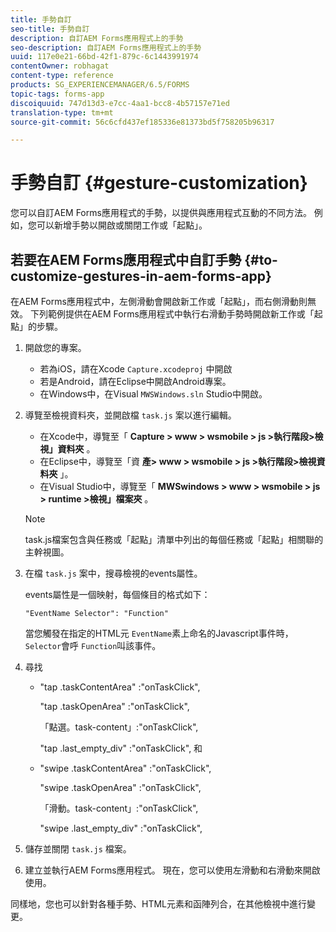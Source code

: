 ```yaml
---
title: 手勢自訂
seo-title: 手勢自訂
description: 自訂AEM Forms應用程式上的手勢
seo-description: 自訂AEM Forms應用程式上的手勢
uuid: 117e0e21-66bd-42f1-879c-6c1443991974
contentOwner: robhagat
content-type: reference
products: SG_EXPERIENCEMANAGER/6.5/FORMS
topic-tags: forms-app
discoiquuid: 747d13d3-e7cc-4aa1-bcc8-4b57157e71ed
translation-type: tm+mt
source-git-commit: 56c6cfd437ef185336e81373bd5f758205b96317

---
```



# 手勢自訂 {#gesture-customization}

您可以自訂AEM Forms應用程式的手勢，以提供與應用程式互動的不同方法。 例如，您可以新增手勢以開啟或關閉工作或「起點」。

## 若要在AEM Forms應用程式中自訂手勢 {#to-customize-gestures-in-aem-forms-app}

在AEM Forms應用程式中，左側滑動會開啟新工作或「起點」，而右側滑動則無效。 下列範例提供在AEM Forms應用程式中執行右滑動手勢時開啟新工作或「起點」的步驟。

1. 開啟您的專案。

   * 若為iOS，請在Xcode `Capture.xcodeproj` 中開啟
   * 若是Android，請在Eclipse中開啟Android專案。
   * 在Windows中，在Visual `MWSWindows.sln` Studio中開啟。

1. 導覽至檢視資料夾，並開啟檔 `task.js` 案以進行編輯。

   * 在Xcode中，導覽至「 **Capture > www > wsmobile > js >執行階段>檢視」資料夾** 。
   * 在Eclipse中，導覽至「資 **產> www > wsmobile > js >執行階段>檢視資料夾** 」。
   * 在Visual Studio中，導覽至「 **MWSwindows > www > wsmobile > js > runtime >檢視」檔案夾** 。
   >[!NOTE]
   >
   >task.js檔案包含與任務或「起點」清單中列出的每個任務或「起點」相關聯的主幹視圖。

1. 在檔 `task.js` 案中，搜尋檢視的events屬性。

   events屬性是一個映射，每個條目的格式如下：

   `"EventName Selector": "Function"`

   當您觸發在指定的HTML元 `EventName`素上命名的Javascript事件時， `Selector`會呼 `Function`叫該事件。

1. 尋找

   * &quot;tap .taskContentArea&quot; :&quot;onTaskClick&quot;,

      &quot;tap .taskOpenArea&quot; :&quot;onTaskClick&quot;,

      「點選。task-content」:&quot;onTaskClick&quot;,

      &quot;tap .last_empty_div&quot; :&quot;onTaskClick&quot;,
   和

   * &quot;swipe .taskContentArea&quot; :&quot;onTaskClick&quot;,

      &quot;swipe .taskOpenArea&quot; :&quot;onTaskClick&quot;,

      「滑動。task-content」:&quot;onTaskClick&quot;,

      &quot;swipe .last_empty_div&quot; :&quot;onTaskClick&quot;,


1. 儲存並關閉 `task.js` 檔案。
1. 建立並執行AEM Forms應用程式。 現在，您可以使用左滑動和右滑動來開啟使用。

同樣地，您也可以針對各種手勢、HTML元素和函陣列合，在其他檢視中進行變更。
